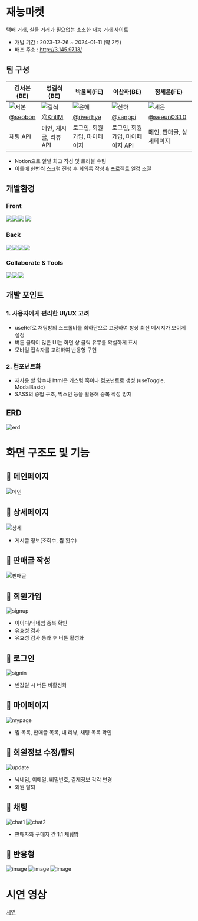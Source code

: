 # 재능마켓
택배 거래, 실물 거래가 필요없는 소소한 재능 거래 사이트
- 개발 기간 : 2023-12-26 ~ 2024-01-11 (약 2주)
- 배포 주소 : http://3.145.97.13/

## 팀 구성
|김서본(BE)|명길식(BE)|박윤혜(FE)|이산하(BE)|정세은(FE)|
|---|---|---|---|---|
|![서본](https://github.com/sanppi/talent_market/assets/77149171/953c7199-7fd8-4e02-ae19-a277896a8f7a)|![길식](https://github.com/sanppi/talent_market/assets/77149171/5f1d9421-1685-4299-8dc0-d15fe31dba82)|![윤혜](https://github.com/sanppi/talent_market/assets/77149171/d7b7b5ee-336b-49f2-ad10-a516797a2b60)|![산하](https://github.com/sanppi/talent_market/assets/77149171/c45f495e-373f-4f86-9d3b-63f0df3b3cf2)|![세은](https://github.com/sanppi/talent_market/assets/77149171/3247e800-50f4-45ba-a9ff-dbaeb5e9db6e)
|[@seobon](https://github.com/seobon)|[@KrillM](https://github.com/KrillM)|[@riverhye](https://github.com/riverhye)|[@sanppi](https://github.com/sanppi)|[@seeun0310](https://github.com/seeun0310)
|채팅 API|메인, 게시글, 리뷰 API|로그인, 회원가입, 마이페이지|로그인, 회원가입, 마이페이지 API|메인, 판매글, 상세페이지|

- Notion으로 일별 회고 작성 및 트러블 슈팅
- 이틀에 한번씩 스크럼 진행 후 회의록 작성 & 프로젝트 일정 조절

## 개발환경
### Front
<img src="https://img.shields.io/badge/react-61DAFB?style=for-the-badge&logo=react&logoColor=black"><img src="https://img.shields.io/badge/javascript-F7DF1E?style=for-the-badge&logo=javascript&logoColor=black"><img src="https://img.shields.io/badge/socket.io-010101?style=for-the-badge&logo=socket.io&logoColor=white">
<img src="https://img.shields.io/badge/redux-764ABC?style=for-the-badge&logo=redux&logoColor=white">

### Back
<img src="https://img.shields.io/badge/node.js-339933?style=for-the-badge&logo=Node.js&logoColor=white"><img src="https://img.shields.io/badge/express-000000?style=for-the-badge&logo=express&logoColor=white"><img src="https://img.shields.io/badge/mysql-4479A1?style=for-the-badge&logo=mysql&logoColor=white"><img src="https://img.shields.io/badge/amazonaws-232F3E?style=for-the-badge&logo=amazonaws&logoColor=white">

### Collaborate & Tools
<img src="https://img.shields.io/badge/github-181717?style=for-the-badge&logo=github&logoColor=white"><img src="https://img.shields.io/badge/figma-F24E1E?style=for-the-badge&logo=figma&logoColor=white"><img src="https://img.shields.io/badge/notion-000000?style=for-the-badge&logo=notion&logoColor=white">

## 개발 포인트
### 1. 사용자에게 편리한 UI/UX 고려
- useRef로 채팅방의 스크롤바를 최하단으로 고정하여 항상 최신 메시지가 보이게 설정
- 버튼 클릭이 많은 UI는 화면 상 클릭 유무를 확실하게 표시
- 모바일 접속자를 고려하여 반응형 구현

### 2. 컴포넌트화
- 재사용 할 함수나 html은 커스텀 훅이나 컴포넌트로 생성 (useToggle, ModalBasic)
- SASS의 중첩 구조, 믹스인 등을 활용해 중복 작성 방지

## ERD
![erd](https://github.com/sanppi/talent_market/assets/77149171/712fdc3d-3136-4aad-b757-0a9526d1dfaf)

# 화면 구조도 및 기능
## 💎 메인페이지
![메인](https://github.com/sanppi/talent_market/assets/77149171/6e541236-d4fc-454c-bc05-1c65cd4712a1)

## 💎 상세페이지
![상세](https://github.com/sanppi/talent_market/assets/77149171/f1abb9da-c081-4e7b-8e93-6a396560e675)

- 게시글 정보(조회수, 찜 횟수)

## 💎 판매글 작성
![판매글](https://github.com/sanppi/talent_market/assets/77149171/e04d58a6-0419-41d3-8b5f-69eeb42281a8)

## 💎 회원가입
![signup](https://github.com/sanppi/talent_market/assets/77149171/e30af7f8-5a7c-4762-a295-7bf2e5850179)

- 이이디/닉네임 중복 확인
- 유효성 검사
- 유효성 검사 통과 후 버튼 활성화

## 💎 로그인
![signin](https://github.com/sanppi/talent_market/assets/77149171/ee267882-bffc-4133-ac09-5853a07b7bcb)
- 빈값일 시 버튼 비활성화

## 💎 마이페이지
![mypage](https://github.com/sanppi/talent_market/assets/77149171/14a7053f-2b49-449c-8431-cff51608a372)
- 찜 목록, 판매글 목록, 내 리뷰, 채팅 목록 확인

## 💎 회원정보 수정/탈퇴
![update](https://github.com/sanppi/talent_market/assets/77149171/c51a8612-19cb-4a36-be16-df57c32e0f42)
- 닉네임, 이메일, 비밀번호, 결제정보 각각 변경
- 회원 탈퇴

## 💎 채팅
![chat1](https://github.com/sanppi/talent_market/assets/77149171/2e7e21d2-5975-4340-8bb1-d30786bf561e)
![chat2](https://github.com/sanppi/talent_market/assets/77149171/f5dd84f7-bb94-4284-8478-a0b90baad2f7)

- 판매자와 구매자 간 1:1 채팅방

## 💎 반응형
![image](https://github.com/sanppi/talent_market/assets/77149171/06f85d68-3491-491c-b8ac-f5f2c8478811)
![image](https://github.com/sanppi/talent_market/assets/77149171/323d1da9-2d5e-40ae-a332-8f3c64592be0)
![image](https://github.com/sanppi/talent_market/assets/77149171/ceb036b4-0fd4-4939-a2d3-47f9200f0783)

# 시연 영상
[시연](https://github.com/sanppi/talent_market/assets/77149171/7af7ab1f-8561-48c7-b3dd-fb864bb3ea6f)

